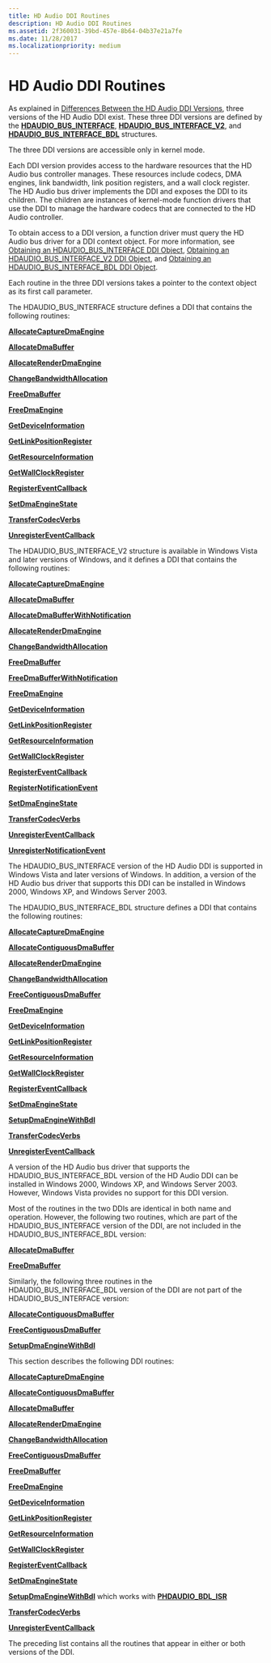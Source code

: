 ```yaml
---
title: HD Audio DDI Routines
description: HD Audio DDI Routines
ms.assetid: 2f360031-39bd-457e-8b64-04b37e21a7fe
ms.date: 11/28/2017
ms.localizationpriority: medium
---
```


# HD Audio DDI Routines


As explained in [Differences Between the HD Audio DDI Versions](https://docs.microsoft.com/windows-hardware/drivers/audio/differences-between-the-hd-audio-ddi-versions), three versions of the HD Audio DDI exist. These three DDI versions are defined by the [**HDAUDIO\_BUS\_INTERFACE**](https://docs.microsoft.com/windows-hardware/drivers/ddi/hdaudio/ns-hdaudio-_hdaudio_bus_interface), [**HDAUDIO\_BUS\_INTERFACE\_V2**](https://docs.microsoft.com/windows-hardware/drivers/ddi/hdaudio/ns-hdaudio-_hdaudio_bus_interface_v2), and [**HDAUDIO\_BUS\_INTERFACE\_BDL**](https://docs.microsoft.com/windows-hardware/drivers/ddi/hdaudio/ns-hdaudio-_hdaudio_bus_interface_bdl) structures.

The three DDI versions are accessible only in kernel mode.

Each DDI version provides access to the hardware resources that the HD Audio bus controller manages. These resources include codecs, DMA engines, link bandwidth, link position registers, and a wall clock register. The HD Audio bus driver implements the DDI and exposes the DDI to its children. The children are instances of kernel-mode function drivers that use the DDI to manage the hardware codecs that are connected to the HD Audio controller.

To obtain access to a DDI version, a function driver must query the HD Audio bus driver for a DDI context object. For more information, see [Obtaining an HDAUDIO\_BUS\_INTERFACE DDI Object](https://docs.microsoft.com/windows-hardware/drivers/audio/obtaining-an-hdaudio-bus-interface-ddi-object), [Obtaining an HDAUDIO\_BUS\_INTERFACE\_V2 DDI Object](https://docs.microsoft.com/windows-hardware/drivers/audio/obtaining-an-hdaudio-bus-interface-v2-ddi-object), and [Obtaining an HDAUDIO\_BUS\_INTERFACE\_BDL DDI Object](https://docs.microsoft.com/windows-hardware/drivers/audio/obtaining-an-hdaudio-bus-interface-bdl-ddi-object).

Each routine in the three DDI versions takes a pointer to the context object as its first call parameter.

The HDAUDIO\_BUS\_INTERFACE structure defines a DDI that contains the following routines:

[**AllocateCaptureDmaEngine**](https://docs.microsoft.com/windows-hardware/drivers/ddi/hdaudio/nc-hdaudio-pallocate_capture_dma_engine)

[**AllocateDmaBuffer**](https://docs.microsoft.com/windows-hardware/drivers/ddi/hdaudio/nc-hdaudio-pallocate_dma_buffer)

[**AllocateRenderDmaEngine**](https://docs.microsoft.com/windows-hardware/drivers/ddi/hdaudio/nc-hdaudio-pallocate_render_dma_engine)

[**ChangeBandwidthAllocation**](https://docs.microsoft.com/windows-hardware/drivers/ddi/hdaudio/nc-hdaudio-pchange_bandwidth_allocation)

[**FreeDmaBuffer**](https://docs.microsoft.com/windows-hardware/drivers/ddi/hdaudio/nc-hdaudio-pfree_dma_buffer)

[**FreeDmaEngine**](https://docs.microsoft.com/windows-hardware/drivers/ddi/hdaudio/nc-hdaudio-pfree_dma_engine)

[**GetDeviceInformation**](https://docs.microsoft.com/windows-hardware/drivers/ddi/hdaudio/nc-hdaudio-pget_device_information)

[**GetLinkPositionRegister**](https://docs.microsoft.com/windows-hardware/drivers/ddi/hdaudio/nc-hdaudio-pget_link_position_register)

[**GetResourceInformation**](https://docs.microsoft.com/windows-hardware/drivers/ddi/hdaudio/nc-hdaudio-pget_resource_information)

[**GetWallClockRegister**](https://docs.microsoft.com/windows-hardware/drivers/ddi/hdaudio/nc-hdaudio-pget_wall_clock_register)

[**RegisterEventCallback**](https://docs.microsoft.com/windows-hardware/drivers/ddi/hdaudio/nc-hdaudio-pregister_event_callback)

[**SetDmaEngineState**](https://docs.microsoft.com/windows-hardware/drivers/ddi/hdaudio/nc-hdaudio-pset_dma_engine_state)

[**TransferCodecVerbs**](https://docs.microsoft.com/windows-hardware/drivers/ddi/hdaudio/nc-hdaudio-ptransfer_codec_verbs)

[**UnregisterEventCallback**](https://docs.microsoft.com/windows-hardware/drivers/ddi/hdaudio/nc-hdaudio-punregister_event_callback)

The HDAUDIO\_BUS\_INTERFACE\_V2 structure is available in Windows Vista and later versions of Windows, and it defines a DDI that contains the following routines:

[**AllocateCaptureDmaEngine**](https://docs.microsoft.com/windows-hardware/drivers/ddi/hdaudio/nc-hdaudio-pallocate_capture_dma_engine)

[**AllocateDmaBuffer**](https://docs.microsoft.com/windows-hardware/drivers/ddi/hdaudio/nc-hdaudio-pallocate_dma_buffer)

[**AllocateDmaBufferWithNotification**](https://docs.microsoft.com/windows-hardware/drivers/ddi/hdaudio/nc-hdaudio-pallocate_dma_buffer_with_notification)

[**AllocateRenderDmaEngine**](https://docs.microsoft.com/windows-hardware/drivers/ddi/hdaudio/nc-hdaudio-pallocate_render_dma_engine)

[**ChangeBandwidthAllocation**](https://docs.microsoft.com/windows-hardware/drivers/ddi/hdaudio/nc-hdaudio-pchange_bandwidth_allocation)

[**FreeDmaBuffer**](https://docs.microsoft.com/windows-hardware/drivers/ddi/hdaudio/nc-hdaudio-pfree_dma_buffer)

[**FreeDmaBufferWithNotification**](https://docs.microsoft.com/windows-hardware/drivers/ddi/hdaudio/nc-hdaudio-pfree_dma_buffer_with_notification)

[**FreeDmaEngine**](https://docs.microsoft.com/windows-hardware/drivers/ddi/hdaudio/nc-hdaudio-pfree_dma_engine)

[**GetDeviceInformation**](https://docs.microsoft.com/windows-hardware/drivers/ddi/hdaudio/nc-hdaudio-pget_device_information)

[**GetLinkPositionRegister**](https://docs.microsoft.com/windows-hardware/drivers/ddi/hdaudio/nc-hdaudio-pget_link_position_register)

[**GetResourceInformation**](https://docs.microsoft.com/windows-hardware/drivers/ddi/hdaudio/nc-hdaudio-pget_resource_information)

[**GetWallClockRegister**](https://docs.microsoft.com/windows-hardware/drivers/ddi/hdaudio/nc-hdaudio-pget_wall_clock_register)

[**RegisterEventCallback**](https://docs.microsoft.com/windows-hardware/drivers/ddi/hdaudio/nc-hdaudio-pregister_event_callback)

[**RegisterNotificationEvent**](https://docs.microsoft.com/windows-hardware/drivers/ddi/hdaudio/nc-hdaudio-pregister_notification_event)

[**SetDmaEngineState**](https://docs.microsoft.com/windows-hardware/drivers/ddi/hdaudio/nc-hdaudio-pset_dma_engine_state)

[**TransferCodecVerbs**](https://docs.microsoft.com/windows-hardware/drivers/ddi/hdaudio/nc-hdaudio-ptransfer_codec_verbs)

[**UnregisterEventCallback**](https://docs.microsoft.com/windows-hardware/drivers/ddi/hdaudio/nc-hdaudio-punregister_event_callback)

[**UnregisterNotificationEvent**](https://docs.microsoft.com/windows-hardware/drivers/ddi/hdaudio/nc-hdaudio-punregister_notification_event)

The HDAUDIO\_BUS\_INTERFACE version of the HD Audio DDI is supported in Windows Vista and later versions of Windows. In addition, a version of the HD Audio bus driver that supports this DDI can be installed in Windows 2000, Windows XP, and Windows Server 2003.

The HDAUDIO\_BUS\_INTERFACE\_BDL structure defines a DDI that contains the following routines:

[**AllocateCaptureDmaEngine**](https://docs.microsoft.com/windows-hardware/drivers/ddi/hdaudio/nc-hdaudio-pallocate_capture_dma_engine)

[**AllocateContiguousDmaBuffer**](https://docs.microsoft.com/windows-hardware/drivers/ddi/hdaudio/nc-hdaudio-pallocate_contiguous_dma_buffer)

[**AllocateRenderDmaEngine**](https://docs.microsoft.com/windows-hardware/drivers/ddi/hdaudio/nc-hdaudio-pallocate_render_dma_engine)

[**ChangeBandwidthAllocation**](https://docs.microsoft.com/windows-hardware/drivers/ddi/hdaudio/nc-hdaudio-pchange_bandwidth_allocation)

[**FreeContiguousDmaBuffer**](https://docs.microsoft.com/windows-hardware/drivers/ddi/hdaudio/nc-hdaudio-pfree_contiguous_dma_buffer)

[**FreeDmaEngine**](https://docs.microsoft.com/windows-hardware/drivers/ddi/hdaudio/nc-hdaudio-pfree_dma_engine)

[**GetDeviceInformation**](https://docs.microsoft.com/windows-hardware/drivers/ddi/hdaudio/nc-hdaudio-pget_device_information)

[**GetLinkPositionRegister**](https://docs.microsoft.com/windows-hardware/drivers/ddi/hdaudio/nc-hdaudio-pget_link_position_register)

[**GetResourceInformation**](https://docs.microsoft.com/windows-hardware/drivers/ddi/hdaudio/nc-hdaudio-pget_resource_information)

[**GetWallClockRegister**](https://docs.microsoft.com/windows-hardware/drivers/ddi/hdaudio/nc-hdaudio-pget_wall_clock_register)

[**RegisterEventCallback**](https://docs.microsoft.com/windows-hardware/drivers/ddi/hdaudio/nc-hdaudio-pregister_event_callback)

[**SetDmaEngineState**](https://docs.microsoft.com/windows-hardware/drivers/ddi/hdaudio/nc-hdaudio-pset_dma_engine_state)

[**SetupDmaEngineWithBdl**](https://docs.microsoft.com/windows-hardware/drivers/ddi/hdaudio/nc-hdaudio-psetup_dma_engine_with_bdl)

[**TransferCodecVerbs**](https://docs.microsoft.com/windows-hardware/drivers/ddi/hdaudio/nc-hdaudio-ptransfer_codec_verbs)

[**UnregisterEventCallback**](https://docs.microsoft.com/windows-hardware/drivers/ddi/hdaudio/nc-hdaudio-punregister_event_callback)

A version of the HD Audio bus driver that supports the HDAUDIO\_BUS\_INTERFACE\_BDL version of the HD Audio DDI can be installed in Windows 2000, Windows XP, and Windows Server 2003. However, Windows Vista provides no support for this DDI version.

Most of the routines in the two DDIs are identical in both name and operation. However, the following two routines, which are part of the HDAUDIO\_BUS\_INTERFACE version of the DDI, are not included in the HDAUDIO\_BUS\_INTERFACE\_BDL version:

[**AllocateDmaBuffer**](https://docs.microsoft.com/windows-hardware/drivers/ddi/hdaudio/nc-hdaudio-pallocate_dma_buffer)

[**FreeDmaBuffer**](https://docs.microsoft.com/windows-hardware/drivers/ddi/hdaudio/nc-hdaudio-pfree_dma_buffer)

Similarly, the following three routines in the HDAUDIO\_BUS\_INTERFACE\_BDL version of the DDI are not part of the HDAUDIO\_BUS\_INTERFACE version:

[**AllocateContiguousDmaBuffer**](https://docs.microsoft.com/windows-hardware/drivers/ddi/hdaudio/nc-hdaudio-pallocate_contiguous_dma_buffer)

[**FreeContiguousDmaBuffer**](https://docs.microsoft.com/windows-hardware/drivers/ddi/hdaudio/nc-hdaudio-pfree_contiguous_dma_buffer)

[**SetupDmaEngineWithBdl**](https://docs.microsoft.com/windows-hardware/drivers/ddi/hdaudio/nc-hdaudio-psetup_dma_engine_with_bdl)

This section describes the following DDI routines:

[**AllocateCaptureDmaEngine**](https://docs.microsoft.com/windows-hardware/drivers/ddi/hdaudio/nc-hdaudio-pallocate_capture_dma_engine)

[**AllocateContiguousDmaBuffer**](https://docs.microsoft.com/windows-hardware/drivers/ddi/hdaudio/nc-hdaudio-pallocate_contiguous_dma_buffer)

[**AllocateDmaBuffer**](https://docs.microsoft.com/windows-hardware/drivers/ddi/hdaudio/nc-hdaudio-pallocate_dma_buffer)

[**AllocateRenderDmaEngine**](https://docs.microsoft.com/windows-hardware/drivers/ddi/hdaudio/nc-hdaudio-pallocate_render_dma_engine)

[**ChangeBandwidthAllocation**](https://docs.microsoft.com/windows-hardware/drivers/ddi/hdaudio/nc-hdaudio-pchange_bandwidth_allocation)

[**FreeContiguousDmaBuffer**](https://docs.microsoft.com/windows-hardware/drivers/ddi/hdaudio/nc-hdaudio-pfree_contiguous_dma_buffer)

[**FreeDmaBuffer**](https://docs.microsoft.com/windows-hardware/drivers/ddi/hdaudio/nc-hdaudio-pfree_dma_buffer)

[**FreeDmaEngine**](https://docs.microsoft.com/windows-hardware/drivers/ddi/hdaudio/nc-hdaudio-pfree_dma_engine)

[**GetDeviceInformation**](https://docs.microsoft.com/windows-hardware/drivers/ddi/hdaudio/nc-hdaudio-pget_device_information)

[**GetLinkPositionRegister**](https://docs.microsoft.com/windows-hardware/drivers/ddi/hdaudio/nc-hdaudio-pget_link_position_register)

[**GetResourceInformation**](https://docs.microsoft.com/windows-hardware/drivers/ddi/hdaudio/nc-hdaudio-pget_resource_information)

[**GetWallClockRegister**](https://docs.microsoft.com/windows-hardware/drivers/ddi/hdaudio/nc-hdaudio-pget_wall_clock_register)

[**RegisterEventCallback**](https://docs.microsoft.com/windows-hardware/drivers/ddi/hdaudio/nc-hdaudio-pregister_event_callback)

[**SetDmaEngineState**](https://docs.microsoft.com/windows-hardware/drivers/ddi/hdaudio/nc-hdaudio-pset_dma_engine_state)

[**SetupDmaEngineWithBdl**](https://docs.microsoft.com/windows-hardware/drivers/ddi/hdaudio/nc-hdaudio-psetup_dma_engine_with_bdl) which works with [**PHDAUDIO\_BDL\_ISR**](https://docs.microsoft.com/windows-hardware/drivers/ddi/hdaudio/nc-hdaudio-phdaudio_bdl_isr)

[**TransferCodecVerbs**](https://docs.microsoft.com/windows-hardware/drivers/ddi/hdaudio/nc-hdaudio-ptransfer_codec_verbs)

[**UnregisterEventCallback**](https://docs.microsoft.com/windows-hardware/drivers/ddi/hdaudio/nc-hdaudio-punregister_event_callback)

The preceding list contains all the routines that appear in either or both versions of the DDI.

 

 





